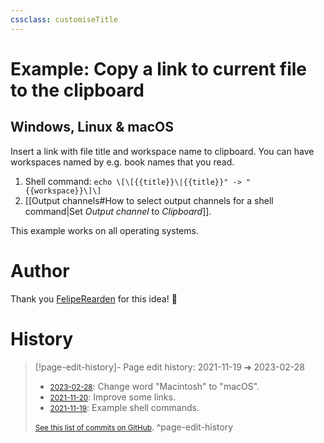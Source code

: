 ```yaml
---
cssclass: customiseTitle
---
```

# Example: Copy a link to current file to the clipboard

## Windows, Linux & macOS
Insert a link with file title and workspace name to clipboard. You can have workspaces named by e.g. book names that you read.
1. Shell command: `echo \[\[{{title}}\|{{title}}" -> "{{workspace}}\]\]`
2. [[Output channels#How to select output channels for a shell command|Set *Output channel* to *Clipboard*]].

This example works on all operating systems.

# Author
Thank you [FelipeRearden](https://github.com/FelipeRearden) for this idea! 🙂

# History


> [!page-edit-history]- Page edit history: 2021-11-19 &#10132; 2023-02-28
> - [<small>2023-02-28</small>](https://github.com/Taitava/obsidian-shellcommands-documentation/commit/7c25de016fcfca074a5743207377e6730e6a58f9): Change word "Macintosh" to "macOS".
> - [<small>2021-11-20</small>](https://github.com/Taitava/obsidian-shellcommands-documentation/commit/49f6a5aa991b118b0193538cb111300aca91dc96): Improve some links.
> - [<small>2021-11-19</small>](https://github.com/Taitava/obsidian-shellcommands-documentation/commit/07f94b03e4e8a79f1269c1dab598b5e7f536b652): Example shell commands.
> 
> [<small>See this list of commits on GitHub</small>](https://github.com/Taitava/obsidian-shellcommands-documentation/commits/main/./Example%20shell%20commands/Copy%20a%20link%20to%20current%20file%20to%20the%20clipboard.md).
> ^page-edit-history